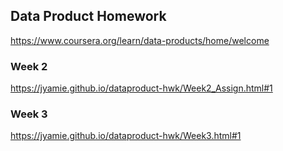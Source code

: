 ## Data Product Homework
https://www.coursera.org/learn/data-products/home/welcome

### Week 2
https://jyamie.github.io/dataproduct-hwk/Week2_Assign.html#1

### Week 3
https://jyamie.github.io/dataproduct-hwk/Week3.html#1
